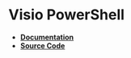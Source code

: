 # Visio PowerShell

* **[Documentation](https://saveenr.gitbooks.io/visiopowershell_docs/content/)** 
* **[Source Code](https://github.com/saveenr/VisioAutomation)** 

